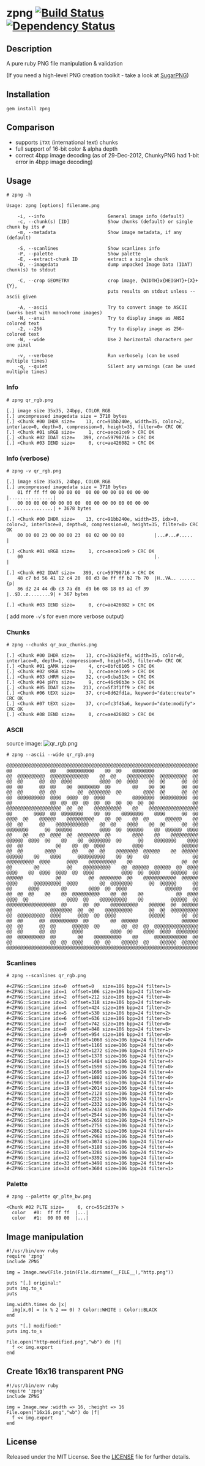 zpng    [![Build Status](https://secure.travis-ci.org/zed-0xff/zpng.png)](http://secure.travis-ci.org/zed-0xff/zpng)  [![Dependency Status](https://gemnasium.com/zed-0xff/zpng.png)](https://gemnasium.com/zed-0xff/zpng)
======


Description
-----------
A pure ruby PNG file manipulation & validation

(If you need a high-level PNG creation toolkit - take a look at [SugarPNG](https://github.com/zed-0xff/sugar_png))

Installation
------------
    gem install zpng

Comparison
----------
 * supports `iTXt` (international text) chunks
 * full support of 16-bit color & alpha depth
 * correct 4bpp image decoding (as of 29-Dec-2012, ChunkyPNG had 1-bit error in 4bpp image decoding)

Usage
-----

    # zpng -h

    Usage: zpng [options] filename.png
    
        -i, --info                       General image info (default)
        -c, --chunk(s) [ID]              Show chunks (default) or single chunk by its #
        -m, --metadata                   Show image metadata, if any (default)
    
        -S, --scanlines                  Show scanlines info
        -P, --palette                    Show palette
        -E, --extract-chunk ID           extract a single chunk
        -D, --imagedata                  dump unpacked Image Data (IDAT) chunk(s) to stdout
    
        -C, --crop GEOMETRY              crop image, {WIDTH}x{HEIGHT}+{X}+{Y},
                                         puts results on stdout unless --ascii given
    
        -A, --ascii                      Try to convert image to ASCII (works best with monochrome images)
        -N, --ansi                       Try to display image as ANSI colored text
        -2, --256                        Try to display image as 256-colored text
        -W, --wide                       Use 2 horizontal characters per one pixel
    
        -v, --verbose                    Run verbosely (can be used multiple times)
        -q, --quiet                      Silent any warnings (can be used multiple times)

### Info

    # zpng qr_rgb.png

    [.] image size 35x35, 24bpp, COLOR_RGB
    [.] uncompressed imagedata size = 3710 bytes
    [.] <Chunk #00 IHDR size=    13, crc=91bb240e, width=35, color=2, interlace=0, depth=8, compression=0, height=35, filter=0> CRC OK
    [.] <Chunk #01 sRGB size=     1, crc=aece1ce9 > CRC OK
    [.] <Chunk #02 IDAT size=   399, crc=59790716 > CRC OK
    [.] <Chunk #03 IEND size=     0, crc=ae426082 > CRC OK

### Info (verbose)

    # zpng -v qr_rgb.png

    [.] image size 35x35, 24bpp, COLOR_RGB
    [.] uncompressed imagedata size = 3710 bytes
        01 ff ff ff 00 00 00 00  00 00 00 00 00 00 00 00  |................|
        00 00 00 00 00 00 00 00  00 00 00 00 00 00 00 00  |................| + 3678 bytes
    
    [.] <Chunk #00 IHDR size=    13, crc=91bb240e, width=35, idx=0, color=2, interlace=0, depth=8, compression=0, height=35, filter=0> CRC OK
        00 00 00 23 00 00 00 23  08 02 00 00 00           |...#...#.....   |
    
    [.] <Chunk #01 sRGB size=     1, crc=aece1ce9 > CRC OK
        00                                                |.               |
    
    [.] <Chunk #02 IDAT size=   399, crc=59790716 > CRC OK
        48 c7 bd 56 41 12 c4 20  08 d3 8e ff ff b2 7b 70  |H..VA.. ......{p|
        86 d2 24 44 db c3 7a d8  d9 b6 08 18 03 a1 cf 39  |..$D..z........9| + 367 bytes
    
    [.] <Chunk #03 IEND size=     0, crc=ae426082 > CRC OK

( add more `-v`'s for even more verbose output)

### Chunks

    # zpng --chunks qr_aux_chunks.png

    [.] <Chunk #00 IHDR size=    13, crc=36a28ef4, width=35, color=0, interlace=0, depth=1, compression=0, height=35, filter=0> CRC OK
    [.] <Chunk #01 gAMA size=     4, crc=0bfc6105 > CRC OK
    [.] <Chunk #02 sRGB size=     1, crc=aece1ce9 > CRC OK
    [.] <Chunk #03 cHRM size=    32, crc=9cba513c > CRC OK
    [.] <Chunk #04 pHYs size=     9, crc=46c96b3e > CRC OK
    [.] <Chunk #05 IDAT size=   213, crc=5f3f1ff9 > CRC OK
    [.] <Chunk #06 tEXt size=    37, crc=8d62fd1a, keyword="date:create"> CRC OK
    [.] <Chunk #07 tEXt size=    37, crc=fc3f45a6, keyword="date:modify"> CRC OK
    [.] <Chunk #08 IEND size=     0, crc=ae426082 > CRC OK

### ASCII

source image: ![qr_rgb.png](https://github.com/zed-0xff/zpng/raw/master/samples/qr_rgb.png)

    # zpng --ascii --wide qr_rgb.png

    @@@@@@@@@@@@@@@@@@@@@@@@@@@@@@@@@@@@@@@@@@@@@@@@@@@@@@@@@@@@@@@@@@@@@@
    @@              @@    @@@@@@@@@@    @@  @@    @@@@@@@@              @@
    @@  @@@@@@@@@@  @@@@@@@@@@@@@@    @@  @@    @@@@@@@@@@  @@@@@@@@@@  @@
    @@  @@      @@  @@  @@@@          @@@@  @@  @@@@    @@  @@      @@  @@
    @@  @@      @@  @@    @@  @@@@@@@@  @@        @@    @@  @@      @@  @@
    @@  @@      @@  @@        @@  @@@@@@@@  @@        @@@@  @@      @@  @@
    @@  @@@@@@@@@@  @@@@  @@@@  @@  @@@@          @@@@@@@@  @@@@@@@@@@  @@
    @@              @@  @@  @@  @@  @@  @@  @@  @@  @@  @@              @@
    @@@@@@@@@@@@@@@@@@@@  @@  @@    @@@@@@@@@@    @@    @@@@@@@@@@@@@@@@@@
    @@        @@@@  @@  @@@@@@@@    @@  @@    @@@@@@@@    @@@@      @@  @@
    @@@@  @@    @@@@@@    @@@@@@@@@@    @@  @@    @@  @@      @@@@@@    @@
    @@  @@      @@    @@@@@@@@@@@@    @@  @@    @@@@    @@  @@      @@  @@
    @@@@@@@@      @@  @@@@@@          @@@@  @@  @@@@@@    @@  @@@@@@  @@@@
    @@    @@    @@  @@@@  @@  @@@@@@@@  @@        @@@@    @@    @@@@@@@@@@
    @@@@@@  @@@@  @@    @@    @@  @@@@@@@@  @@      @@    @@@@@@@@    @@@@
    @@  @@            @@    @@  @@  @@@@          @@@@              @@@@@@
    @@  @@        @@@@      @@    @@  @@    @@@@@@@@  @@@@@@    @@  @@@@@@
    @@@@@@    @@    @@@@      @@@@@@@@@@    @@  @@    @@                @@
    @@@@@@@@@@  @@@@      @@@@    @@@@@@@@@@    @@                  @@  @@
    @@        @@          @@    @@@@@@@@@@    @@  @@@@@@  @@@@@@  @@  @@@@
    @@@@    @@  @@@@  @@@@  @@  @@@@          @@@@  @@  @@@@    @@@@@@  @@
    @@@@@@            @@          @@  @@@@@@@@  @@    @@@@@@@@@@@@  @@@@@@
    @@@@      @@@@@@@@@@  @@@@        @@  @@@@@@@@      @@  @@@@@@      @@
    @@      @@@@        @@        @@@@  @@  @@@@              @@@@@@    @@
    @@  @@  @@    @@    @@  @@@@@@@@@@    @@  @@    @@            @@  @@@@
    @@@@  @@              @@@@  @@    @@@@@@@@@@    @@          @@@@@@  @@
    @@@@@@@@@@@@@@@@@@  @@      @@  @@    @@@@@@@@@@    @@@@@@  @@  @@@@@@
    @@              @@@@@@@@  @@  @@    @@@@@@@@@@      @@  @@  @@@@@@@@@@
    @@  @@@@@@@@@@  @@@@      @@@@  @@  @@@@            @@@@@@      @@  @@
    @@  @@      @@  @@@@@@@@@@  @@        @@  @@@@@@                @@@@@@
    @@  @@      @@  @@      @@@@@@  @@        @@  @@  @@  @@@@@@@@@@@@@@@@
    @@  @@      @@  @@      @@@@          @@@@  @@    @@@@  @@@@  @@@@@@@@
    @@  @@@@@@@@@@  @@        @@    @@@@@@@@@@    @@      @@@@@@@@@@@@  @@
    @@              @@  @@  @@@@    @@  @@    @@@@@@  @@    @@@@@@  @@@@@@
    @@@@@@@@@@@@@@@@@@@@@@@@@@@@@@@@@@@@@@@@@@@@@@@@@@@@@@@@@@@@@@@@@@@@@@

### Scanlines

    # zpng --scanlines qr_rgb.png

    #<ZPNG::ScanLine idx=0  offset=0   size=106 bpp=24 filter=1>
    #<ZPNG::ScanLine idx=1  offset=106 size=106 bpp=24 filter=4>
    #<ZPNG::ScanLine idx=2  offset=212 size=106 bpp=24 filter=4>
    #<ZPNG::ScanLine idx=3  offset=318 size=106 bpp=24 filter=4>
    #<ZPNG::ScanLine idx=4  offset=424 size=106 bpp=24 filter=2>
    #<ZPNG::ScanLine idx=5  offset=530 size=106 bpp=24 filter=2>
    #<ZPNG::ScanLine idx=6  offset=636 size=106 bpp=24 filter=4>
    #<ZPNG::ScanLine idx=7  offset=742 size=106 bpp=24 filter=0>
    #<ZPNG::ScanLine idx=8  offset=848 size=106 bpp=24 filter=1>
    #<ZPNG::ScanLine idx=9  offset=954 size=106 bpp=24 filter=0>
    #<ZPNG::ScanLine idx=10 offset=1060 size=106 bpp=24 filter=0>
    #<ZPNG::ScanLine idx=11 offset=1166 size=106 bpp=24 filter=0>
    #<ZPNG::ScanLine idx=12 offset=1272 size=106 bpp=24 filter=1>
    #<ZPNG::ScanLine idx=13 offset=1378 size=106 bpp=24 filter=2>
    #<ZPNG::ScanLine idx=14 offset=1484 size=106 bpp=24 filter=4>
    #<ZPNG::ScanLine idx=15 offset=1590 size=106 bpp=24 filter=0>
    #<ZPNG::ScanLine idx=16 offset=1696 size=106 bpp=24 filter=4>
    #<ZPNG::ScanLine idx=17 offset=1802 size=106 bpp=24 filter=0>
    #<ZPNG::ScanLine idx=18 offset=1908 size=106 bpp=24 filter=4>
    #<ZPNG::ScanLine idx=19 offset=2014 size=106 bpp=24 filter=4>
    #<ZPNG::ScanLine idx=20 offset=2120 size=106 bpp=24 filter=0>
    #<ZPNG::ScanLine idx=21 offset=2226 size=106 bpp=24 filter=1>
    #<ZPNG::ScanLine idx=22 offset=2332 size=106 bpp=24 filter=2>
    #<ZPNG::ScanLine idx=23 offset=2438 size=106 bpp=24 filter=0>
    #<ZPNG::ScanLine idx=24 offset=2544 size=106 bpp=24 filter=2>
    #<ZPNG::ScanLine idx=25 offset=2650 size=106 bpp=24 filter=1>
    #<ZPNG::ScanLine idx=26 offset=2756 size=106 bpp=24 filter=1>
    #<ZPNG::ScanLine idx=27 offset=2862 size=106 bpp=24 filter=4>
    #<ZPNG::ScanLine idx=28 offset=2968 size=106 bpp=24 filter=4>
    #<ZPNG::ScanLine idx=29 offset=3074 size=106 bpp=24 filter=4>
    #<ZPNG::ScanLine idx=30 offset=3180 size=106 bpp=24 filter=4>
    #<ZPNG::ScanLine idx=31 offset=3286 size=106 bpp=24 filter=2>
    #<ZPNG::ScanLine idx=32 offset=3392 size=106 bpp=24 filter=4>
    #<ZPNG::ScanLine idx=33 offset=3498 size=106 bpp=24 filter=4>
    #<ZPNG::ScanLine idx=34 offset=3604 size=106 bpp=24 filter=1>

### Palette

    # zpng --palette qr_plte_bw.png

    <Chunk #02 PLTE size=     6, crc=55c2d37e >
      color   #0:  ff ff ff  |...|
      color   #1:  00 00 00  |...|


## Image manipulation

    #!/usr/bin/env ruby
    require 'zpng'
    include ZPNG

    img = Image.new(File.join(File.dirname(__FILE__),"http.png"))

    puts "[.] original:"
    puts img.to_s
    puts

    img.width.times do |x|
      img[x,0] = (x % 2 == 0) ? Color::WHITE : Color::BLACK
    end

    puts "[.] modified:"
    puts img.to_s

    File.open("http-modified.png","wb") do |f|
      f << img.export
    end

## Create 16x16 transparent PNG

    #!/usr/bin/env ruby
    require 'zpng'
    include ZPNG

    img = Image.new :width => 16, :height => 16
    File.open("16x16.png","wb") do |f|
      f << img.export
    end

License
-------
Released under the MIT License.  See the [LICENSE](https://github.com/zed-0xff/zpng/blob/master/LICENSE.txt) file for further details.
